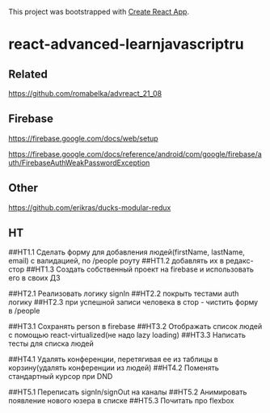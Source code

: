 This project was bootstrapped with [Create React App](https://github.com/facebook/create-react-app).

# react-advanced-learnjavascriptru

## Related

https://github.com/romabelka/advreact_21_08

## Firebase

https://firebase.google.com/docs/web/setup

https://firebase.google.com/docs/reference/android/com/google/firebase/auth/FirebaseAuthWeakPasswordException

## Other

https://github.com/erikras/ducks-modular-redux

## HT

##HT1.1 Сделать форму для добавления людей(firstName, lastName, email) с валидацией, по /people роуту ##HT1.2 добавлять их в редакс-стор ##HT1.3 Создать собственный проект на firebase и использовать его в своих ДЗ

##HT2.1 Реализовать логику signIn ##HT2.2 покрыть тестами auth логику ##HT2.3 при успешной записи человека в стор - чистить форму в /people

##HT3.1 Сохранять person в firebase ##HT3.2 Отображать список людей с помощью react-virtualized(не надо lazy loading) ##HT3.3 Написать тесты для списка людей

##HT4.1 Удалять конференции, перетягивая ее из таблицы в корзину(удалять конференции из людей) ##HT4.2 Поменять стандартный курсор при DND

##HT5.1 Переписать signIn/signOut на каналы ##HT5.2 Анимировать появление нового юзера в списке ##HT5.3 Почитать про flexbox
